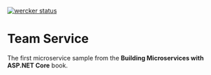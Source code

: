 [![wercker status](https://app.wercker.com/status/98cdd1f2575eae0ae490e5032d95a2df/s/master "wercker status")](https://app.wercker.com/project/byKey/98cdd1f2575eae0ae490e5032d95a2df)

# Team Service
The first microservice sample from the **Building Microservices with ASP.NET Core** book.